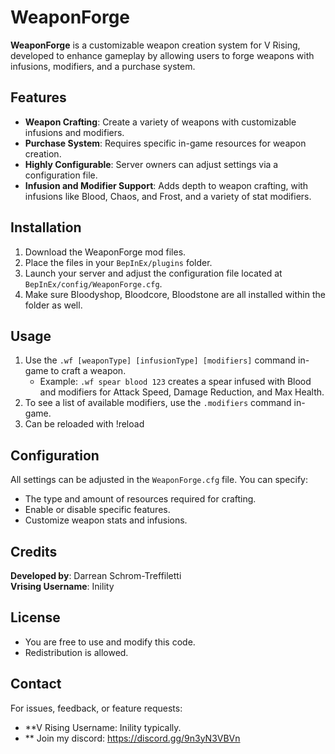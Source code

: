 ﻿# WeaponForge

**WeaponForge** is a customizable weapon creation system for V Rising, developed to enhance gameplay by allowing users to forge weapons with infusions, modifiers, and a purchase system.

## Features
- **Weapon Crafting**: Create a variety of weapons with customizable infusions and modifiers.
- **Purchase System**: Requires specific in-game resources for weapon creation.
- **Highly Configurable**: Server owners can adjust settings via a configuration file.
- **Infusion and Modifier Support**: Adds depth to weapon crafting, with infusions like Blood, Chaos, and Frost, and a variety of stat modifiers.

## Installation
1. Download the WeaponForge mod files.
2. Place the files in your `BepInEx/plugins` folder.
3. Launch your server and adjust the configuration file located at `BepInEx/config/WeaponForge.cfg`.
4. Make sure Bloodyshop, Bloodcore, Bloodstone are all installed within the folder as well.

## Usage
1. Use the `.wf [weaponType] [infusionType] [modifiers]` command in-game to craft a weapon.
   - Example: `.wf spear blood 123` creates a spear infused with Blood and modifiers for Attack Speed, Damage Reduction, and Max Health.
2. To see a list of available modifiers, use the `.modifiers` command in-game.
3. Can be reloaded with !reload

## Configuration
All settings can be adjusted in the `WeaponForge.cfg` file. You can specify:
- The type and amount of resources required for crafting.
- Enable or disable specific features.
- Customize weapon stats and infusions.

## Credits
**Developed by**: Darrean Schrom-Treffiletti   
**Vrising Username**: Inility


## License
- You are free to use and modify this code.
- Redistribution is allowed.

## Contact
For issues, feedback, or feature requests:
- **V Rising Username: Inility typically.
- ** Join my discord: https://discord.gg/9n3yN3VBVn

